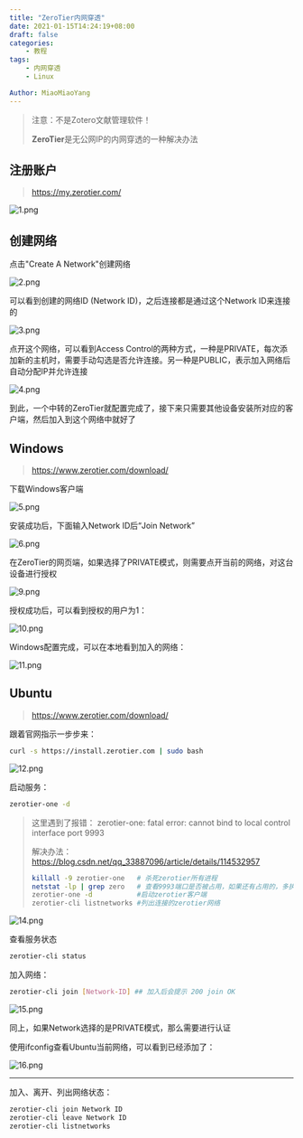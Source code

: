 ```yaml
---
title: "ZeroTier内网穿透"
date: 2021-01-15T14:24:19+08:00
draft: false
categories:
    - 教程
tags:
    - 内网穿透
    - Linux

Author: MiaoMiaoYang
---
```


> 注意：不是Zotero文献管理软件！
>
> **ZeroTier**是无公网IP的内网穿透的一种解决办法


## 注册账户

> https://my.zerotier.com/

![1.png](https://s2.loli.net/2021/12/15/NPOEYW8zZK3MQjq.png)

## 创建网络

点击"Create A Network"创建网络

![2.png](https://s2.loli.net/2021/12/15/oCj6HKwTGiD8cYV.png)

可以看到创建的网络ID (Network ID)，之后连接都是通过这个Network ID来连接的

![3.png](https://s2.loli.net/2021/12/15/KBTGh15mEM2S3e9.png)

点开这个网络，可以看到Access Control的两种方式，一种是PRIVATE，每次添加新的主机时，需要手动勾选是否允许连接。另一种是PUBLIC，表示加入网络后自动分配IP并允许连接

![4.png](https://s2.loli.net/2021/12/15/gtsA1GoaHEcQVlN.png)

到此，一个中转的ZeroTier就配置完成了，接下来只需要其他设备安装所对应的客户端，然后加入到这个网络中就好了

## Windows

> https://www.zerotier.com/download/

下载Windows客户端

![5.png](https://s2.loli.net/2021/12/15/1CQRspe62gqGTOz.png)

安装成功后，下面输入Network ID后“Join Network”

![6.png](https://s2.loli.net/2021/12/15/q3CdRxrSFMn5scL.png)


在ZeroTier的网页端，如果选择了PRIVATE模式，则需要点开当前的网络，对这台设备进行授权

![9.png](https://s2.loli.net/2021/12/15/UgZJesI45yGf7vz.png)

授权成功后，可以看到授权的用户为1：

![10.png](https://s2.loli.net/2021/12/15/1HtDQeIKMEN3u7q.png)

Windows配置完成，可以在本地看到加入的网络：

![11.png](https://s2.loli.net/2021/12/15/vtrxDfoyKNJjX5g.png)

## Ubuntu

> https://www.zerotier.com/download/

跟着官网指示一步步来：

```bash
curl -s https://install.zerotier.com | sudo bash
```

![12.png](https://s2.loli.net/2021/12/15/aPkVl1xOcfjUu6Z.png)

启动服务：

```bash
zerotier-one -d
```

> 这里遇到了报错： zerotier-one: fatal error: cannot bind to local control interface port 9993
> 
> 解决办法：https://blog.csdn.net/qq_33887096/article/details/114532957
> 
> ```bash 
> killall -9 zerotier-one   # 杀死zerotier所有进程
> netstat -lp | grep zero   # 查看9993端口是否被占用，如果还有占用的，多执行killall命令，杀死所有zerotier进程
> zerotier-one -d           #启动zerotier客户端
> zerotier-cli listnetworks #列出连接的zerotier网络
> ```

![14.png](https://s2.loli.net/2021/12/15/lFnK64JRsI3uELP.png)

查看服务状态


```bash
zerotier-cli status
```

加入网络：

```bash
zerotier-cli join [Network-ID] ## 加入后会提示 200 join OK
```

![15.png](https://s2.loli.net/2021/12/15/paDxBZ79UfwziHW.png)

同上，如果Network选择的是PRIVATE模式，那么需要进行认证

使用ifconfig查看Ubuntu当前网络，可以看到已经添加了：

![16.png](https://s2.loli.net/2021/12/15/GF27kq4MdSlwv8I.png)

--------------------------------

加入、离开、列出网络状态：

```bash
zerotier-cli join Network ID
zerotier-cli leave Network ID
zerotier-cli listnetworks
```
